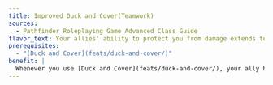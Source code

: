 ```yaml
---
title: Improved Duck and Cover(Teamwork)
sources:
  - Pathfinder Roleplaying Game Advanced Class Guide
flavor_text: Your allies' ability to protect you from damage extends to area attacks.
prerequisites:
  - "[Duck and Cover](feats/duck-and-cover/)"
benefit: |
  Whenever you use [Duck and Cover](feats/duck-and-cover/), your ally has evasion or improved evasion, and your ally succeeds at its saving throw, half of the damage you would have taken is transferred to your ally. (This damage is not reduced by the ally's evasion or improved evasion.)
---
```


